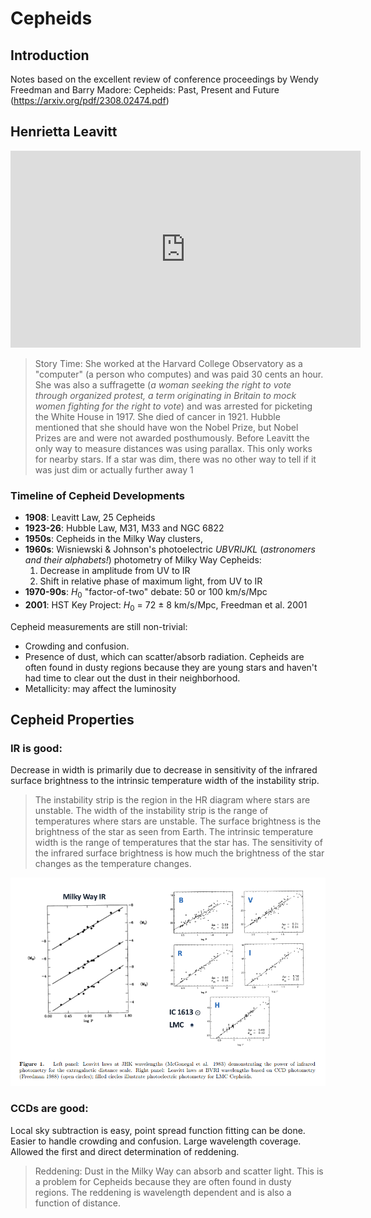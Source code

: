 # Cepheids

## Introduction

Notes based on the excellent review of conference proceedings by Wendy Freedman and Barry Madore: Cepheids: Past, Present and Future (https://arxiv.org/pdf/2308.02474.pdf)

## Henrietta Leavitt
<iframe width="560" height="315" src="https://www.youtube.com/embed/2FrY6gRPC7k" title="YouTube video player" frameborder="0" allow="accelerometer; autoplay; clipboard-write; encrypted-media; gyroscope; picture-in-picture; web-share" allowfullscreen></iframe>

>Story Time: She worked at the Harvard College Observatory as a "computer" (a person who computes) and was paid 30 cents an hour. She was also a suffragette (_a woman seeking the right to vote through organized protest, a term originating in Britain to mock women fighting for the right to vote_) and was arrested for picketing the White House in 1917. She died of cancer in 1921. Hubble mentioned that she should have won the Nobel Prize, but Nobel Prizes are and were not awarded posthumously. Before Leavitt the only way to measure distances was using parallax. This only works for nearby stars. If a star was dim, there was no other way to tell if it was just dim or actually further away
1

### Timeline of Cepheid Developments

- **1908**: Leavitt Law, 25 Cepheids
- **1923-26**: Hubble Law, M31, M33 and NGC 6822
- **1950s**: Cepheids in the Milky Way clusters, 
- **1960s**: Wisniewski & Johnson's photoelectric $UBVRIJKL$ (_astronomers and their alphabets!_) photometry of Milky Way Cepheids:
    1. Decrease in amplitude from UV to IR
    1. Shift in relative phase of maximum light, from UV to IR
- **1970-90s**: $H_0$ "factor-of-two" debate: 50 or 100 km/s/Mpc
- **2001**: HST Key Project: $H_0$ = 72 $\pm$ 8 km/s/Mpc, Freedman et al. 2001

Cepheid measurements are still non-trivial:
- Crowding and confusion. 
- Presence of dust, which can scatter/absorb radiation. Cepheids are often found in dusty regions because they are young stars and haven't had time to clear out the dust in their neighborhood.
- Metallicity: may affect the luminosity

## Cepheid Properties

### IR is good:

Decrease in width is primarily due to decrease in sensitivity of the infrared surface brightness to the intrinsic temperature width of the instability strip. 

>The instability strip is the region in the HR diagram where stars are unstable. The width of the instability strip is the range of temperatures where stars are unstable. The surface brightness is the brightness of the star as seen from Earth. The intrinsic temperature width is the range of temperatures that the star has. The sensitivity of the infrared surface brightness is how much the brightness of the star changes as the temperature changes.

![IR is good](./ir.png)

### CCDs are good:

Local sky subtraction is easy, point spread function fitting can be done. Easier to handle crowding and confusion. Large wavelength coverage. Allowed the first and direct determination of reddening.

>Reddening: Dust in the Milky Way can absorb and scatter light. This is a problem for Cepheids because they are often found in dusty regions. The reddening is wavelength dependent and is also a function of distance. 


